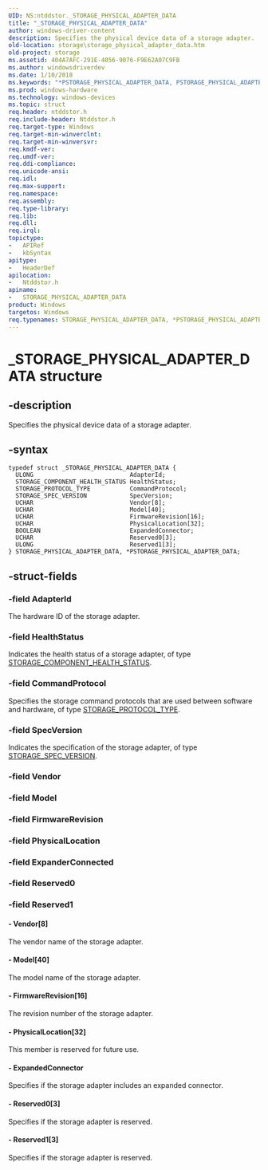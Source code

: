```yaml
---
UID: NS:ntddstor._STORAGE_PHYSICAL_ADAPTER_DATA
title: "_STORAGE_PHYSICAL_ADAPTER_DATA"
author: windows-driver-content
description: Specifies the physical device data of a storage adapter.
old-location: storage\storage_physical_adapter_data.htm
old-project: storage
ms.assetid: 404A7AFC-291E-4056-9076-F9E62A07C9FB
ms.author: windowsdriverdev
ms.date: 1/10/2018
ms.keywords: "*PSTORAGE_PHYSICAL_ADAPTER_DATA, PSTORAGE_PHYSICAL_ADAPTER_DATA, storage.storage_physical_adapter_data, ntddstor/STORAGE_PHYSICAL_ADAPTER_DATA, PSTORAGE_PHYSICAL_ADAPTER_DATA structure pointer [Storage Devices], STORAGE_PHYSICAL_ADAPTER_DATA structure [Storage Devices], STORAGE_PHYSICAL_ADAPTER_DATA, _STORAGE_PHYSICAL_ADAPTER_DATA, ntddstor/PSTORAGE_PHYSICAL_ADAPTER_DATA"
ms.prod: windows-hardware
ms.technology: windows-devices
ms.topic: struct
req.header: ntddstor.h
req.include-header: Ntddstor.h
req.target-type: Windows
req.target-min-winverclnt: 
req.target-min-winversvr: 
req.kmdf-ver: 
req.umdf-ver: 
req.ddi-compliance: 
req.unicode-ansi: 
req.idl: 
req.max-support: 
req.namespace: 
req.assembly: 
req.type-library: 
req.lib: 
req.dll: 
req.irql: 
topictype:
-	APIRef
-	kbSyntax
apitype:
-	HeaderDef
apilocation:
-	Ntddstor.h
apiname:
-	STORAGE_PHYSICAL_ADAPTER_DATA
product: Windows
targetos: Windows
req.typenames: STORAGE_PHYSICAL_ADAPTER_DATA, *PSTORAGE_PHYSICAL_ADAPTER_DATA
---
```


# _STORAGE_PHYSICAL_ADAPTER_DATA structure


## -description


Specifies the physical device data of a storage adapter.


## -syntax


````
typedef struct _STORAGE_PHYSICAL_ADAPTER_DATA {
  ULONG                           AdapterId;
  STORAGE_COMPONENT_HEALTH_STATUS HealthStatus;
  STORAGE_PROTOCOL_TYPE           CommandProtocol;
  STORAGE_SPEC_VERSION            SpecVersion;
  UCHAR                           Vendor[8];
  UCHAR                           Model[40];
  UCHAR                           FirmwareRevision[16];
  UCHAR                           PhysicalLocation[32];
  BOOLEAN                         ExpandedConnector;
  UCHAR                           Reserved0[3];
  ULONG                           Reserved1[3];
} STORAGE_PHYSICAL_ADAPTER_DATA, *PSTORAGE_PHYSICAL_ADAPTER_DATA;
````


## -struct-fields




### -field AdapterId

The hardware ID of the storage adapter.


### -field HealthStatus

Indicates the health status of a storage adapter, of type <a href="..\ntddstor\ne-ntddstor-_storage_component_health_status.md">STORAGE_COMPONENT_HEALTH_STATUS</a>.


### -field CommandProtocol

Specifies the storage command protocols that are used between software and hardware, of type <a href="..\ntddstor\ne-ntddstor-_storage_protocol_type.md">STORAGE_PROTOCOL_TYPE</a>.


### -field SpecVersion

Indicates the specification of the storage adapter, of type <a href="..\ntddstor\ns-ntddstor-_storage_spec_version.md">STORAGE_SPEC_VERSION</a>.


### -field Vendor

 


### -field Model

 


### -field FirmwareRevision

 


### -field PhysicalLocation

 


### -field ExpanderConnected

 


### -field Reserved0

 


### -field Reserved1

 



#### - Vendor[8]

The vendor name of the storage adapter.


#### - Model[40]

The model name of the storage adapter.


#### - FirmwareRevision[16]

The revision number of the storage adapter.


#### - PhysicalLocation[32]

This member is reserved for future use.


#### - ExpandedConnector

Specifies if the storage adapter includes an expanded connector.


#### - Reserved0[3]

Specifies if the storage adapter is reserved.


#### - Reserved1[3]

Specifies if the storage adapter is reserved.

